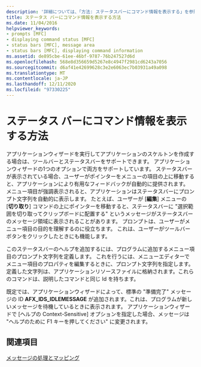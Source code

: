 ```yaml
---
description: '詳細については、「方法: ステータスバーにコマンド情報を表示する」を参照してください。'
title: ステータス バーにコマンド情報を表示する方法
ms.date: 11/04/2016
helpviewer_keywords:
- prompts [MFC]
- displaying command status [MFC]
- status bars [MFC], message area
- status bars [MFC], displaying command information
ms.assetid: de895cbe-61ee-46bf-9787-76b247527d6d
ms.openlocfilehash: 568e8d356659d5267e8c4947f2981cd6243a7056
ms.sourcegitcommit: d6af41e42699628c3e2e6063ec7b03931a49a098
ms.translationtype: MT
ms.contentlocale: ja-JP
ms.lasthandoff: 12/11/2020
ms.locfileid: "97330225"
---
```

# <a name="how-to-display-command-information-in-the-status-bar"></a>ステータス バーにコマンド情報を表示する方法

アプリケーションウィザードを実行してアプリケーションのスケルトンを作成する場合は、ツールバーとステータスバーをサポートできます。 アプリケーションウィザードの1つのオプションで両方をサポートしています。 ステータスバーが表示されている場合、ユーザーがポインターをメニューの項目の上に移動すると、アプリケーションにより有用なフィードバックが自動的に提供されます。 メニュー項目が強調表示されると、アプリケーションはステータスバーにプロンプト文字列を自動的に表示します。 たとえば、ユーザーが [**編集**] メニューの [**切り取り**] コマンドの上にポインターを移動すると、ステータスバーに "選択範囲を切り取ってクリップボードに配置する" というメッセージがステータスバーのメッセージ領域に表示されることがあります。 プロンプトは、ユーザーがメニュー項目の目的を理解するのに役立ちます。 これは、ユーザーがツールバーボタンをクリックしたときにも機能します。

このステータスバーのヘルプを追加するには、プログラムに追加するメニュー項目のプロンプト文字列を定義します。 これを行うには、メニューエディターでメニュー項目のプロパティを編集するときに、プロンプト文字列を指定します。 定義した文字列は、アプリケーションリソースファイルに格納されます。これらのコマンドは、説明したコマンドと同じ Id を持ちます。

既定では、アプリケーションウィザードによって、標準の "準備完了" メッセージの ID **AFX_IDS_IDLEMESSAGE** が追加されます。これは、プログラムが新しいメッセージを待機しているときに表示されます。 アプリケーションウィザードで [ヘルプの Context-Sensitive] オプションを指定した場合、メッセージは "ヘルプのために F1 キーを押してください" に変更されます。

## <a name="see-also"></a>関連項目

[メッセージの処理とマッピング](message-handling-and-mapping.md)

